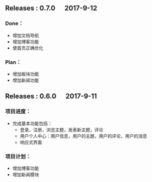 ## Releases :  **0.7.0** &nbsp;&nbsp;&nbsp;&nbsp;&nbsp;2017-9-12
### Done：
- 增加文档导航
- 增加博客功能
- 使首页正确优化
### Plan：
- 增加板块功能
- 增加新闻功能

## Releases :  **0.6.0** &nbsp;&nbsp;&nbsp;&nbsp;&nbsp;2017-9-11

### 项目进度：
- 完成基本功能包括：
  - 登录，注册，浏览主题，发表新主题，评论
  - 用户个人中心：用户信息，用户的主题，用户的评论，用户的消息
  - 响应式界面
### 项目计划：
- 增加博客功能
- 增加新闻模块